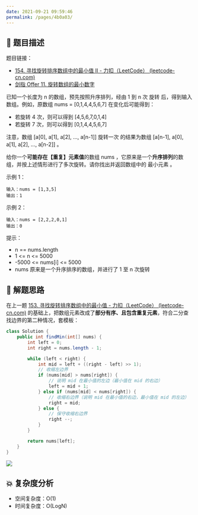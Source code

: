 ```yaml
---
date: 2021-09-21 09:59:46
permalink: /pages/4b0a03/
---
```


## 📃 题目描述

题目链接：

- [154. 寻找旋转排序数组中的最小值 II - 力扣（LeetCode） (leetcode-cn.com)](https://leetcode-cn.com/problems/find-minimum-in-rotated-sorted-array-ii/)
- [剑指 Offer 11. 旋转数组的最小数字](https://leetcode.cn/problems/xuan-zhuan-shu-zu-de-zui-xiao-shu-zi-lcof/)

已知一个长度为 n 的数组，预先按照升序排列，经由 1 到 n 次 旋转 后，得到输入数组。例如，原数组 nums = [0,1,4,4,5,6,7] 在变化后可能得到：

- 若旋转 4 次，则可以得到 [4,5,6,7,0,1,4]
- 若旋转 7 次，则可以得到 [0,1,4,4,5,6,7]

注意，数组 [a[0], a[1], a[2], ..., a[n-1]] 旋转一次 的结果为数组 [a[n-1], a[0], a[1], a[2], ..., a[n-2]] 。

给你一个**可能存在【重复】元素值**的数组 nums ，它原来是一个**升序排列**的数组，并按上述情形进行了多次旋转。请你找出并返回数组中的 最小元素 。

示例 1：

```
输入：nums = [1,3,5]
输出：1
```

示例 2：

```
输入：nums = [2,2,2,0,1]
输出：0
```


提示：

- n == nums.length
- 1 <= n <= 5000
- -5000 <= nums[i] <= 5000
- nums 原来是一个升序排序的数组，并进行了 1 至 n 次旋转

## 🔔 解题思路

在上一题 [153. 寻找旋转排序数组中的最小值 - 力扣（LeetCode） (leetcode-cn.com)](https://leetcode-cn.com/problems/find-minimum-in-rotated-sorted-array/) 的基础上，把数组元素改成了**部分有序、且包含重复元素**，符合二分查找边界的第二种情况，套模板：


```java
class Solution {
    public int findMin(int[] nums) {
        int left = 0;
        int right = nums.length - 1;

        while (left < right) {
            int mid = left + ((right - left) >> 1);
            // 收缩左边界
            if (nums[mid] > nums[right]) {
                // 说明 mid 在最小值的左边（最小值在 mid 的右边）
                left = mid + 1;
            } else if (nums[mid] < nums[right]) {
                // 收缩右边界（说明 mid 在最小值的右边，最小值在 mid 的左边）
                right = mid;
            } else {
                // 保守收缩右边界
                right --;
            }
        }

        return nums[left];
    }
}
```

![](https://cs-wiki.oss-cn-shanghai.aliyuncs.com/img/20210921101706.png)

## 💥 复杂度分析

- 空间复杂度：O(1)
- 时间复杂度：O(LogN)

